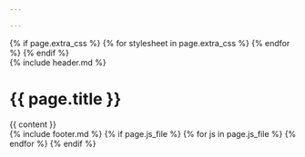 ```yaml
---

---
```


<!DOCTYPE html>
<html lang="id">
	<head>
		<meta charset="utf-8">
		<meta name="viewport" content="width=device-width, initial-scale=1.0, minimum-scale=1.0">
		<meta property="og:url" content="{{ site.url }}{{ page.url }}">
		<meta property="og:locale" content="id_ID">
		<meta property="og:type" content="website" />
		<meta property="og:title" content="{{ site.title }} | {{ page.title }}">
		<meta name="description" content="{{ site.description | truncate: 160 }}">
		<meta property="og:description" content="{{ site.description }}">
		<meta property="og:site.name" content="{{ site.title }}">
		<meta property="og:image" content="{{ site.url }}/assets/images/home/perumahan-subang-jaya-lestari-baru-1.jpg">
		<link rel="shortcut icon" href="{{ site.base_url }}/favicon.ico">
		<link rel="stylesheet" type="text/css" href="{{ site.base_url }}/assets/css/main.css">
		<link rel="stylesheet" type="text/css" href="{{ site.base_url }}/assets/css/content.css">
		{% if page.extra_css %}
			{% for stylesheet in page.extra_css %}
				<link rel="stylesheet" type="text/css" href="{{ site.base_url }}/assets/css/{{ stylesheet }}.css">
			{% endfor %}
		{% endif %}
		<title> {{ site.title }} | {{ page.title }} </title>
	</head>
	<body>
		<div class="outer-container">
			<div class="container">
				{% include header.md %}
					<div class="content-top">
						<h1>{{ page.title }}</h1>
					</div>
						<div class="content">
							{{ content }}
						</div>
					</div>
			</div>
			{% include footer.md %}
		</div>
	<script type="text/javascript" src="{{ site.base_url }}/assets/js/dropdown-navbar.js"></script>
	<script type="text/javascript" src="{{ site.base_url }}/assets/js/responsive-navbar.js"></script>
	{% if page.js_file %}
		{% for js in page.js_file %}
			<script type="text/javascript" src="{{ site.base_url }}/assets/js/{{ js }}.js"></script>
		{% endfor %}
	{% endif %}
	</body>
</html>